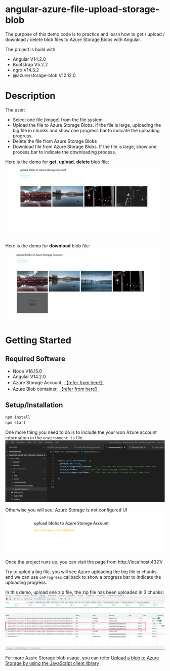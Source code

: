 # angular-azure-file-upload-storage-blob

The purpose of this demo code is to practice and learn how to get / upload / download / delete blob files to Azure Storage Blobs with Angular.


The project is build with:
- Angular V14.2.0
- Bootstrap V5.2.2
- ngrx V14.3.2
- @azure/storage-blob V12.12.0

# Description
The user:
- Select one file (image) from the file system
- Upload the file to Azure Storage Blobs. If the file is large, uploading the big file in chunks and show one progress bar to indicate the uploading progress.
- Delete the file from Azure Storage Blobs
- Download file from Azure Storage Blobs. If the file is large, show one process bar to indicate the downloading process.

Here is the demo for **get**, **upload**, **delete** blob file:
![azure-fileupload-storage](./src/Web/src/assets/imgs/azure-fileupload-storage.gif)

Here is the demo for **download** blob file:
![azure-fileupload-storage-download](./src/Web/src/assets/imgs/azure-fileupload-storage-download.gif)

# Getting Started

## Required Software
- Node V16.15.0
- Angular V14.2.0
- Azure Storage Account, [【refer from here】](https://learn.microsoft.com/en-us/azure/storage/common/storage-account-create?tabs=azure-portal)
- Azure Blob container, [【refer from here】](https://learn.microsoft.com/en-us/azure/storage/blobs/blob-containers-portal)

## Setup/Installation
```js
npm install
npm start
```

One more thing you need to do is to include the your won Azure account information in the ```environment.ts``` file.
![azure-config](./src/Web/src/assets/imgs/azure-config.png)

Otherwise you will see: Azure Storage is not configured UI
![azure-storage-not-config](./src/Web/src/assets/imgs/azure-storage-not-config.png)


Once the project runs up, you can visit the page from http://localhost:4321/


Try to uplod a big file, you will see Azure uploading the big file in chunks and we can use ```onProgress``` callback to show a progress bar to indicate the uploading progress.


In this demo, upload one zip file, the zip file has been uploaded in 3 chunks:
![azure-uploading-file-in-chunks](./src/Web/src/assets/imgs/azure-uploading-file-in-chunks.png)



For more Azure Storage blob usage, you can refer [Upload a blob to Azure Storage by using the JavaScript client library](https://learn.microsoft.com/en-us/azure/storage/blobs/storage-blob-upload-javascript)